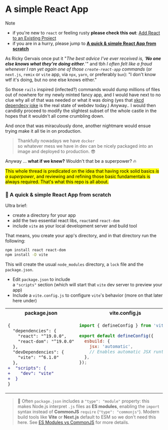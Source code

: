 # A simple React App

> [!NOTE]
> - if you're new to `react` or feeling rusty **please check this out**: [Add React to an Existing Project](https://react.dev/learn/add-react-to-an-existing-project)
> - if you are in a hurry, please jump to [**A quick & simple React App from scratch**](#gift_heart-a-quick--simple-react-app-from-scratch)

As Ricky Gervais once put it "_The best advice I've ever received is, '**No one else knows what they're doing either**._'" and tbh <em>I often felt like a fraud whenever I ran yet again one of those `create-react-app` commands</em> (or `next.js`, `remix` or `vite` app, via `npx`, `yarn`, or preferably `bun`): "I don't know wtf it's doing, but no one else knows either."

So those `rails` inspired (infected?) commands would dump millions of files out of nowhere for my newly minted fancy app, and I would have next to no clue why all of that was needed or what it was doing (yes that [xkcd dependecy joke](https://imgs.xkcd.com/comics/dependency.png) is the real state of webdev today.)  Anyway.. I would then candidly proceed to modify the slightest subset of the whole castle in the hopes that it wouldn't all come crumbling down.

And once that was miraculously done, another nightmare would ensue trying make it all tie in on production.
> Thankfully nowadays we have `docker`<br> so whatever mess we have in dev can be nicely packaged into an image and deployed to production. :sunglasses:

Anyway ... **what if we knew?** Wouldn't that be a superpower? :fire:

<mark>This whole thread is predicated on the idea that having rock solid basics <em>is a superpower</em>, and reviewing and refining those basic fundamentals is always required. That's what this repo is all about.</mark>

### :gift_heart: A quick & simple React App from scratch
Ultra brief:
- create a directory for your app
- add the two essential react libs, `react`and `react-dom`
- include `vite` as your local development server and build tool

That means, you create your app's directory, and in that directory run the following:

```sh
npm install react react-dom
npm install -D vite
```
This will create the usual `node_modules` directory, a `lock` file and the `package.json`.
- Edit `package.json` to include<br>
  a `"scripts"` section (which will start that `vite` dev server to preview your app)
- Include a `vite.config.js` to configure `vite`'s behavior (more on that later here under)
<table>
<tr>
<th>package.json</th>
<th>vite.config.js</th>
</tr>
<tr>
<td valign="top">

```diff
{
  "dependencies": {
    "react": "^19.0.0",
    "react-dom": "^19.0.0"
  },
  "devDependencies": {
    "vite": "^6.1.0"
  },
+  "scripts": {
+    "dev": "vite"
+  }
}
```

</td>
<td valign="top">

```js
import { defineConfig } from 'vite';

export default defineConfig({
  esbuild: {
    jsx: 'automatic',
    // Enables automatic JSX runtime
  },
});
```

</td>
</tr>
</table>

> :school_satchel: Often `package.json` includes a `"type": "module"` property: this makes Node.js interpret `.js` files as **ES modules**,
> enabling the `import` syntax instead of **CommonJS** `require` (`"type": "commonjs"`). Modern build tools like **Vite** or **Next.js**
> default to ESM so we don't need this here. See [ES Modules vs CommonJS](https://www.quora.com/What-is-the-difference-between-CommonJS-and-ES6-modules-in-Node-js) for more details.
